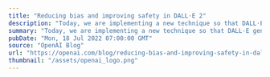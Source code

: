 ```yaml
---
title: "Reducing bias and improving safety in DALL·E 2"
description: "Today, we are implementing a new technique so that DALL·E generates images of people that more accurately reflect the diversity of the world’s population."
summary: "Today, we are implementing a new technique so that DALL·E generates images of people that more accurately reflect the diversity of the world’s population."
pubDate: "Mon, 18 Jul 2022 07:00:00 GMT"
source: "OpenAI Blog"
url: "https://openai.com/blog/reducing-bias-and-improving-safety-in-dall-e-2"
thumbnail: "/assets/openai_logo.png"
---
```


